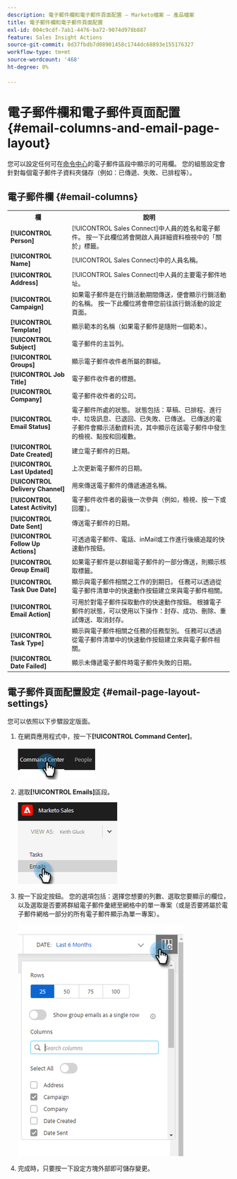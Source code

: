 ```yaml
---
description: 電子郵件欄和電子郵件頁面配置 — Marketo檔案 — 產品檔案
title: 電子郵件欄和電子郵件頁面配置
exl-id: 004c9cdf-7ab1-4476-ba72-9074d978b887
feature: Sales Insight Actions
source-git-commit: 0d37fbdb7d08901458c1744dc68893e155176327
workflow-type: tm+mt
source-wordcount: '468'
ht-degree: 0%

---
```


# 電子郵件欄和電子郵件頁面配置 {#email-columns-and-email-page-layout}

您可以設定任何可在[命令中心](/help/marketo/product-docs/marketo-sales-insight/actions/email/command-center/command-center-overview.md)的電子郵件區段中顯示的可用欄。 您的組態設定會針對每個電子郵件子資料夾儲存（例如：已傳遞、失敗、已排程等）。

## 電子郵件欄 {#email-columns}

<table> 
 <colgroup> 
  <col> 
  <col> 
 </colgroup> 
 <tbody> 
  <tr> 
   <th>欄</th> 
   <th>說明</th> 
  </tr> 
  <tr> 
   <td><strong>[!UICONTROL Person]</td> 
   <td>[!UICONTROL Sales Connect]中人員的姓名和電子郵件。 按一下此欄位將會開啟人員詳細資料檢視中的「關於」標籤。</td> 
  </tr> 
  <tr> 
   <td><strong>[!UICONTROL Name]</td> 
   <td>[!UICONTROL Sales Connect]中的人員名稱。</td> 
  </tr> 
  <tr> 
   <td><strong>[!UICONTROL Address]</td> 
   <td>[!UICONTROL Sales Connect]中人員的主要電子郵件地址。</td> 
  </tr> 
  <tr> 
   <td><strong>[!UICONTROL Campaign]</td> 
   <td>如果電子郵件是在行銷活動期間傳送，便會顯示行銷活動的名稱。 按一下此欄位將會帶您前往該行銷活動的設定頁面。</td> 
  </tr> 
  <tr> 
   <td><strong>[!UICONTROL Template]</td> 
   <td>顯示範本的名稱（如果電子郵件是隨附一個範本）。</td> 
  </tr> 
  <tr> 
   <td><strong>[!UICONTROL Subject]</td> 
   <td>電子郵件的主旨列。</td> 
  </tr> 
  <tr> 
   <td><strong>[!UICONTROL Groups]</td> 
   <td>顯示電子郵件收件者所屬的群組。</td> 
  </tr> 
  <tr> 
   <td><strong>[!UICONTROL Job Title]</td> 
   <td>電子郵件收件者的標題。</td> 
  </tr> 
  <tr> 
   <td><strong>[!UICONTROL Company]</td> 
   <td>電子郵件收件者的公司。</td> 
  </tr> 
  <tr> 
   <td><strong>[!UICONTROL Email Status]</td> 
   <td>電子郵件所處的狀態。 狀態包括：草稿、已排程、進行中、垃圾訊息、已退回、已失敗、已傳送。 已傳送的電子郵件會顯示活動資料流，其中顯示在該電子郵件中發生的檢視、點按和回複數。</td> 
  </tr> 
  <tr> 
   <td><strong>[!UICONTROL Date Created]</td> 
   <td>建立電子郵件的日期。</td> 
  </tr> 
  <tr> 
   <td><strong>[!UICONTROL Last Updated]</td> 
   <td>上次更新電子郵件的日期。</td> 
  </tr> 
  <tr> 
   <td><strong>[!UICONTROL Delivery Channel]</td> 
   <td>用來傳送電子郵件的傳遞通道名稱。</td> 
  </tr> 
  <tr> 
   <td><strong>[!UICONTROL Latest Activity]</td> 
   <td>電子郵件收件者的最後一次參與（例如，檢視、按一下或回覆）。</td> 
  </tr> 
  <tr> 
   <td><strong>[!UICONTROL Date Sent]</td> 
   <td>傳送電子郵件的日期。</td> 
  </tr> 
  <tr> 
   <td><strong>[!UICONTROL Follow Up Actions]</td> 
   <td>可透過電子郵件、電話、inMail或工作進行後續追蹤的快速動作按鈕。</td> 
  </tr> 
  <tr> 
   <td><strong>[!UICONTROL Group Email]</td> 
   <td>如果電子郵件是以群組電子郵件的一部分傳送，則顯示核取標籤。</td> 
  </tr> 
  <tr> 
   <td><strong>[!UICONTROL Task Due Date]</td> 
   <td>顯示與電子郵件相關之工作的到期日。 任務可以透過從電子郵件清單中的快速動作按鈕建立來與電子郵件相關。</td> 
  </tr> 
  <tr> 
   <td><strong>[!UICONTROL Email Action]</td> 
   <td>可用於對電子郵件採取動作的快速動作按鈕。 根據電子郵件的狀態，可以使用以下操作：封存、成功、刪除、重試傳送、取消封存。</td> 
  </tr> 
  <tr> 
   <td><strong>[!UICONTROL Task Type]</td> 
   <td>顯示與電子郵件相關之任務的任務型別。 任務可以透過從電子郵件清單中的快速動作按鈕建立來與電子郵件相關。</td> 
  </tr> 
  <tr> 
   <td><strong>[!UICONTROL Date Failed]</td> 
   <td>顯示未傳遞電子郵件時電子郵件失敗的日期。</td> 
  </tr> 
 </tbody> 
</table>

## 電子郵件頁面配置設定 {#email-page-layout-settings}

您可以依照以下步驟設定版面。

1. 在網頁應用程式中，按一下&#x200B;**[!UICONTROL Command Center]**。

   ![](assets/email-columns-and-email-page-layout-1.png)

1. 選取&#x200B;**[!UICONTROL Emails]**&#x200B;區段。

   ![](assets/email-columns-and-email-page-layout-2.png)

1. 按一下設定按鈕。 您的選項包括：選擇您想要的列數、選取您要顯示的欄位，以及選取是否要將群組電子郵件彙總至網格中的單一專案（或是否要將屬於電子郵件網格一部分的所有電子郵件顯示為單一專案）。

   ![](assets/email-columns-and-email-page-layout-3.png)

1. 完成時，只要按一下設定方塊外部即可儲存變更。
